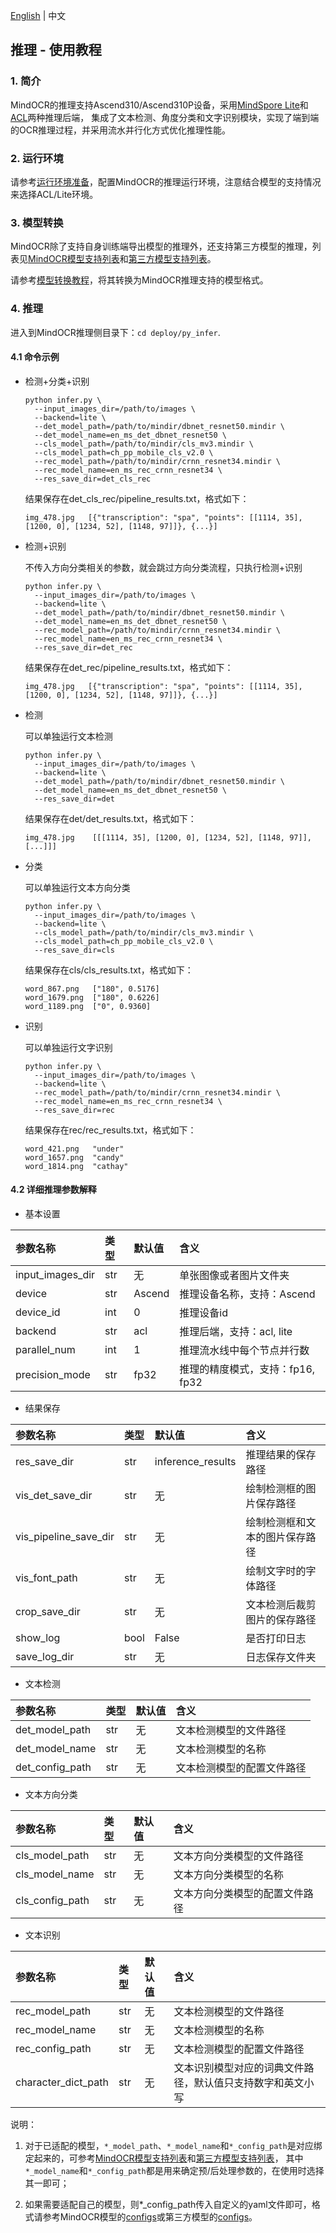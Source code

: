 [English](../../en/inference/inference_tutorial_en.md) | 中文

## 推理 - 使用教程

### 1. 简介

MindOCR的推理支持Ascend310/Ascend310P设备，采用[MindSpore Lite](https://www.mindspore.cn/lite)和[ACL](https://www.hiascend.com/document/detail/zh/canncommercial/63RC1/inferapplicationdev/aclcppdevg/aclcppdevg_000004.html)两种推理后端，
集成了文本检测、角度分类和文字识别模块，实现了端到端的OCR推理过程，并采用流水并行化方式优化推理性能。


### 2. 运行环境


请参考[运行环境准备](./environment_cn.md)，配置MindOCR的推理运行环境，注意结合模型的支持情况来选择ACL/Lite环境。

### 3. 模型转换

MindOCR除了支持自身训练端导出模型的推理外，还支持第三方模型的推理，列表见[MindOCR模型支持列表](./models_list_cn.md)和[第三方模型支持列表](./models_list_thirdparty_cn.md)。

请参考[模型转换教程](./convert_tutorial_cn.md)，将其转换为MindOCR推理支持的模型格式。

### 4. 推理

进入到MindOCR推理侧目录下：`cd deploy/py_infer`.

#### 4.1 命令示例

- 检测+分类+识别

  ```shell
  python infer.py \
  	--input_images_dir=/path/to/images \
  	--backend=lite \
  	--det_model_path=/path/to/mindir/dbnet_resnet50.mindir \
  	--det_model_name=en_ms_det_dbnet_resnet50 \
  	--cls_model_path=/path/to/mindir/cls_mv3.mindir \
  	--cls_model_path=ch_pp_mobile_cls_v2.0 \
  	--rec_model_path=/path/to/mindir/crnn_resnet34.mindir \
  	--rec_model_name=en_ms_rec_crnn_resnet34 \
  	--res_save_dir=det_cls_rec
  ```

  结果保存在det_cls_rec/pipeline_results.txt，格式如下：

  ```
  img_478.jpg	[{"transcription": "spa", "points": [[1114, 35], [1200, 0], [1234, 52], [1148, 97]]}, {...}]
  ```

- 检测+识别

  不传入方向分类相关的参数，就会跳过方向分类流程，只执行检测+识别

  ```shell
  python infer.py \
  	--input_images_dir=/path/to/images \
  	--backend=lite \
  	--det_model_path=/path/to/mindir/dbnet_resnet50.mindir \
  	--det_model_name=en_ms_det_dbnet_resnet50 \
  	--rec_model_path=/path/to/mindir/crnn_resnet34.mindir \
  	--rec_model_name=en_ms_rec_crnn_resnet34 \
  	--res_save_dir=det_rec
  ```

  结果保存在det_rec/pipeline_results.txt，格式如下：

  ```
  img_478.jpg	[{"transcription": "spa", "points": [[1114, 35], [1200, 0], [1234, 52], [1148, 97]]}, {...}]
  ```

- 检测

  可以单独运行文本检测

  ```shell
  python infer.py \
  	--input_images_dir=/path/to/images \
  	--backend=lite \
  	--det_model_path=/path/to/mindir/dbnet_resnet50.mindir \
  	--det_model_name=en_ms_det_dbnet_resnet50 \
  	--res_save_dir=det
  ```

  结果保存在det/det_results.txt，格式如下：

  ```
  img_478.jpg    [[[1114, 35], [1200, 0], [1234, 52], [1148, 97]], [...]]]
  ```

- 分类

  可以单独运行文本方向分类

  ```shell
  python infer.py \
  	--input_images_dir=/path/to/images \
  	--backend=lite \
  	--cls_model_path=/path/to/mindir/cls_mv3.mindir \
  	--cls_model_path=ch_pp_mobile_cls_v2.0 \
  	--res_save_dir=cls
  ```

  结果保存在cls/cls_results.txt，格式如下：

  ```
  word_867.png   ["180", 0.5176]
  word_1679.png  ["180", 0.6226]
  word_1189.png  ["0", 0.9360]
  ```

- 识别

  可以单独运行文字识别

  ```shell
  python infer.py \
  	--input_images_dir=/path/to/images \
  	--backend=lite \
  	--rec_model_path=/path/to/mindir/crnn_resnet34.mindir \
  	--rec_model_name=en_ms_rec_crnn_resnet34 \
  	--res_save_dir=rec
  ```

  结果保存在rec/rec_results.txt，格式如下：

  ```
  word_421.png   "under"
  word_1657.png  "candy"
  word_1814.png  "cathay"
  ```

#### 4.2 详细推理参数解释

- 基本设置


| 参数名称          | 类型 | 默认值   | 含义                         |
|:-----------------|:----|:-------|:-----------------------------|
| input_images_dir | str | 无      | 单张图像或者图片文件夹           |
| device           | str | Ascend | 推理设备名称，支持：Ascend       |
| device_id        | int | 0      | 推理设备id                     |
| backend          | str | acl    | 推理后端，支持：acl, lite       |
| parallel_num     | int | 1      | 推理流水线中每个节点并行数        |
| precision_mode   | str | fp32   | 推理的精度模式，支持：fp16, fp32 |

- 结果保存

| 参数名称               | 类型  | 默认值             | 含义                      |
|:----------------------|:-----|:------------------|:-------------------------|
| res_save_dir          | str  | inference_results | 推理结果的保存路径           |
| vis_det_save_dir      | str  | 无                | 绘制检测框的图片保存路径      |
| vis_pipeline_save_dir | str  | 无                | 绘制检测框和文本的图片保存路径 |
| vis_font_path         | str  | 无                | 绘制文字时的字体路径         |
| crop_save_dir         | str  | 无                | 文本检测后裁剪图片的保存路径   |
| show_log              | bool | False             | 是否打印日志                |
| save_log_dir          | str  | 无                | 日志保存文件夹              |

- 文本检测

| 参数名称         | 类型 | 默认值 | 含义                   |
|:----------------|:----|:------|:----------------------|
| det_model_path  | str | 无    | 文本检测模型的文件路径     |
| det_model_name  | str | 无    | 文本检测模型的名称        |
| det_config_path | str | 无    | 文本检测模型的配置文件路径 |

- 文本方向分类

| 参数名称         | 类型 | 默认值 | 含义                       |
|:----------------|:----|:------|:-------------------------|
| cls_model_path  | str | 无    | 文本方向分类模型的文件路径     |
| cls_model_name  | str | 无    | 文本方向分类模型的名称        |
| cls_config_path | str | 无    | 文本方向分类模型的配置文件路径 |

- 文本识别

| 参数名称             | 类型 | 默认值 | 含义                                             |
|:--------------------|:----|:------|:------------------------------------------------|
| rec_model_path      | str | 无    | 文本检测模型的文件路径                               |
| rec_model_name      | str | 无    | 文本检测模型的名称                                  |
| rec_config_path     | str | 无    | 文本检测模型的配置文件路径                           |
| character_dict_path | str | 无    | 文本识别模型对应的词典文件路径，默认值只支持数字和英文小写 |

说明：

1. 对于已适配的模型，`*_model_path`、`*_model_name`和`*_config_path`是对应绑定起来的，可参考[MindOCR模型支持列表](./models_list_cn.md)和[第三方模型支持列表](./models_list_thirdparty_cn.md)，
   其中`*_model_name`和`*_config_path`都是用来确定预/后处理参数的，在使用时选择其一即可；

2. 如果需要适配自己的模型，则*_config_path传入自定义的yaml文件即可，格式请参考MindOCR模型的[configs](../../../configs)或第三方模型的[configs](../../../deploy/py_infer/src/configs)。
